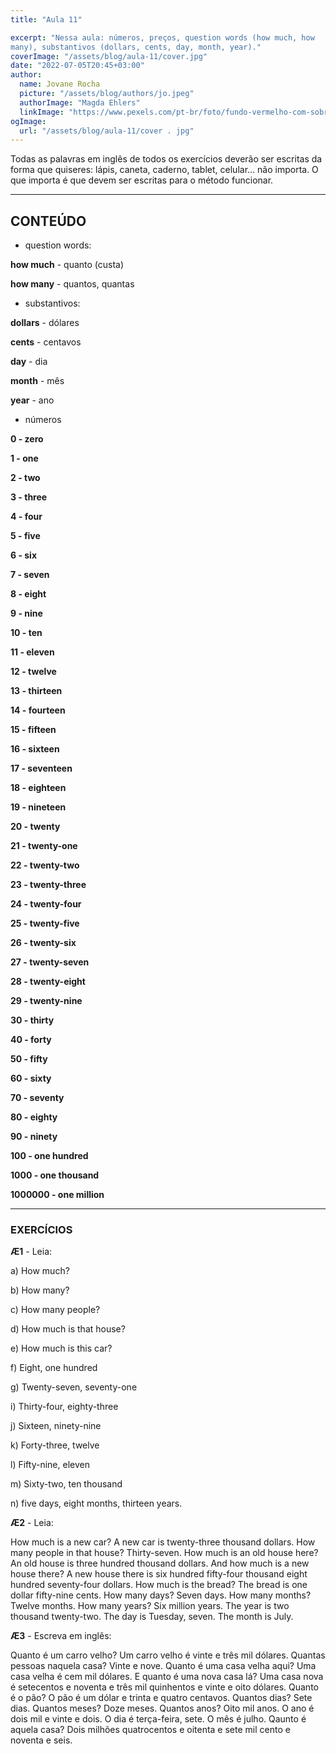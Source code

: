 ```yaml
---
title: "Aula 11"

excerpt: "Nessa aula: números, preços, question words (how much, how
many), substantivos (dollars, cents, day, month, year)."
coverImage: "/assets/blog/aula-11/cover.jpg"
date: "2022-07-05T20:45+03:00"
author:
  name: Jovane Rocha
  picture: "/assets/blog/authors/jo.jpeg"
  authorImage: "Magda Ehlers"
  linkImage: "https://www.pexels.com/pt-br/foto/fundo-vermelho-com-sobreposicao-de-texto-123456789-1329296/"
ogImage:
  url: "/assets/blog/aula-11/cover . jpg"
---
```


Todas as palavras em inglês de todos os exercícios deverão ser escritas da forma que quiseres:
lápis, caneta, caderno, tablet, celular... não importa. O que importa é
que devem ser escritas para o método funcionar.

---

## CONTEÚDO

- question words:

**how much** - quanto (custa)

**how many** - quantos, quantas

- substantivos:

**dollars** - dólares

**cents** - centavos

**day** - dia

**month** - mês

**year** - ano

- números

**0 - zero**

**1 - one**

**2 - two**

**3 - three**

**4 - four**

**5 - five**

**6 - six**

**7 - seven**

**8 - eight**

**9 - nine**

**10 - ten**

**11 - eleven**

**12 - twelve**

**13 - thirteen**

**14 - fourteen**

**15 - fifteen**

**16 - sixteen**

**17 - seventeen**

**18 - eighteen**

**19 - nineteen**

**20 - twenty**

**21 - twenty-one**

**22 - twenty-two**

**23 - twenty-three**

**24 - twenty-four**

**25 - twenty-five**

**26 - twenty-six**

**27 - twenty-seven**

**28 - twenty-eight**

**29 - twenty-nine**

**30 - thirty**

**40 - forty**

**50 - fifty**

**60 - sixty**

**70 - seventy**

**80 - eighty**

**90 - ninety**

**100 - one hundred**

**1000 - one thousand**

**1000000 - one million**

---

### EXERCÍCIOS

**Æ1** - Leia:

a) How much?

b) How many?

c) How many people?

d) How much is that house?

e) How much is this car?

f) Eight, one hundred

g) Twenty-seven, seventy-one

i) Thirty-four, eighty-three

j) Sixteen, ninety-nine

k) Forty-three, twelve

l) Fifty-nine, eleven

m) Sixty-two, ten thousand

n) five days, eight months, thirteen years.

**Æ2** - Leia:

How much is a new car? A new car is twenty-three thousand dollars. How
many people in that house? Thirty-seven. How much is an old house here?
An old house is three hundred thousand dollars. And how much is a new
house there? A new house there is six hundred fifty-four thousand eight
hundred seventy-four dollars. How much is the bread? The bread is one
dollar fifty-nine cents. How many days? Seven days. How many months?
Twelve months. How many years? Six million years. The year is two
thousand twenty-two. The day is Tuesday, seven. The month is July.

**Æ3** - Escreva em inglês:

Quanto é um carro velho? Um carro velho é vinte e três mil dólares.
Quantas pessoas naquela casa? Vinte e nove. Quanto é uma casa velha aqui?
Uma casa velha é cem mil dólares. E quanto é uma nova
casa lá? Uma casa nova é setecentos e noventa e três mil quinhentos e vinte e oito dólares. Quanto é o pão? O pão é um
dólar e trinta e quatro centavos. Quantos dias? Sete dias. Quantos meses?
Doze meses. Quantos anos? Oito mil anos. O ano é dois
mil e vinte e dois. O dia é terça-feira, sete. O mês é julho. Qaunto é
aquela casa? Dois milhões quatrocentos e oitenta e sete mil cento e
noventa e seis.

